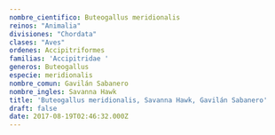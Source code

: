 ```yaml
---
nombre_cientifico: Buteogallus meridionalis
reinos: "Animalia"
divisiones: "Chordata"
clases: "Aves"
ordenes: Accipitriformes
familias: 'Accipitridae '
generos: Buteogallus
especie: meridionalis
nombre_comun: Gavilán Sabanero
nombre_ingles: Savanna Hawk
title: 'Buteogallus meridionalis, Savanna Hawk, Gavilán Sabanero'
draft: false
date: 2017-08-19T02:46:32.000Z
---
```


